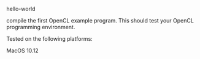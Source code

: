 hello-world

compile the first OpenCL example program. This should test your OpenCL programming environment.

Tested on the following platforms:

MacOS 10.12

